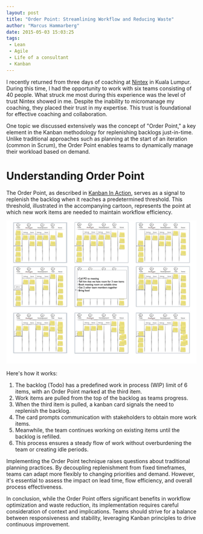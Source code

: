 ```yaml
---
layout: post
title: "Order Point: Streamlining Workflow and Reducing Waste"
author: "Marcus Hammarberg"
date: 2015-05-03 15:03:25
tags:
 - Lean
 - Agile
 - Life of a consultant
 - Kanban
---
```


I recently returned from three days of coaching at [Nintex](http://www.nintex.com) in Kuala Lumpur. During this time, I had the opportunity to work with six teams consisting of 40 people. What struck me most during this experience was the level of trust Nintex showed in me. Despite the inability to micromanage my coaching, they placed their trust in my expertise. This trust is foundational for effective coaching and collaboration.

One topic we discussed extensively was the concept of "Order Point," a key element in the Kanban methodology for replenishing backlogs just-in-time. Unlike traditional approaches such as planning at the start of an iteration (common in Scrum), the Order Point enables teams to dynamically manage their workload based on demand.

# Understanding Order Point

The Order Point, as described in [Kanban In Action](http://bit.ly/theKanbanBook), serves as a signal to replenish the backlog when it reaches a predetermined threshold. This threshold, illustrated in the accompanying cartoon, represents the point at which new work items are needed to maintain workflow efficiency.

![Order Point Illustration](/img/orderpoint.jpg)

Here's how it works:

1. The backlog (Todo) has a predefined work in process (WIP) limit of 6 items, with an Order Point marked at the third item.
2. Work items are pulled from the top of the backlog as teams progress.
3. When the third item is pulled, a kanban card signals the need to replenish the backlog.
4. The card prompts communication with stakeholders to obtain more work items.
5. Meanwhile, the team continues working on existing items until the backlog is refilled.
6. This process ensures a steady flow of work without overburdening the team or creating idle periods.

Implementing the Order Point technique raises questions about traditional planning practices. By decoupling replenishment from fixed timeframes, teams can adapt more flexibly to changing priorities and demand. However, it's essential to assess the impact on lead time, flow efficiency, and overall process effectiveness.

In conclusion, while the Order Point offers significant benefits in workflow optimization and waste reduction, its implementation requires careful consideration of context and implications. Teams should strive for a balance between responsiveness and stability, leveraging Kanban principles to drive continuous improvement.
